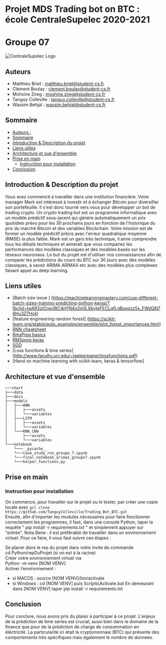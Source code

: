 # Projet MDS Trading bot on BTC : école CentraleSupelec 2020-2021 
# Groupe 07 

![CentraleSupelec Logo](https://www.centralesupelec.fr/sites/all/themes/cs_theme/medias/common/images/intro/logo_nouveau.jpg)

## Auteurs 
* Matthieu Briet : matthieu.briet@student-cs.fr
* Clément Boulay : clement.boulay@student-cs.fr
* Mohsine Zireg : moshine.zireg@student-cs.fr
* Tanguy Colleville : tanguy.colleville@student-cs.fr
* Wassim Behjal : wassim.behjal@student-cs.fr 

## Sommaire
  - [Auteurs :](#auteurs-)
  - [Sommaire](#sommaire)
  - [Introduction & Description du projet](#introduction--description-du-projet)
  - [Liens utiles](#liens-utiles)
  - [Architecture et vue d'ensemble](#architecture-et-vue-densemble)
  - [Prise en main](#prise-en-main)
    - [Instruction pour installation](#instruction-pour-installation)
  - [Conclusion](#conclusion)

## Introduction & Description du projet
Vous avez commencé à travailler dans une institution financière. Votre manager Mark est intéressé à investir et à échanger Bitcoin pour diversifier son portefeuille. Il s'est donc tourné vers vous pour développer un bot de trading crypto.
Un crypto trading bot est un programme informatique avec un modèle prédictif sous-jacent qui génère automatiquement un prix quotidien prévu pour les 30 prochains jours en fonction de l'historique du prix du marché Bitcoin et des variables Blockchain.
Votre mission est de former un modèle prédictif précis avec l'erreur quadratique moyenne (RMSE) la plus faible. Mark est un gars très technique, il aime comprendre tous les détails techniques et aimerait que vous compariez les performances des modèles classiques et des modèles basés sur les réseaux neuronaux.
Le but du projet est d'utiliser nos connaissances afin de comparer les prédictions du cours du BTC sur 30 jours avec des modèles classiques, à savoir ARIMA ARIMAX etc avec des modèles plus complexes faisant appel au deep learning. 

## Liens utiles 
* [Batch size issue ] (https://machinelearningmastery.com/use-different-batch-sizes-training-predicting-python-keras/?fbclid=IwAR3zjCnpr8tC4nYN4q2m1LXbyteFECLqfLgBupzsz5x_FWdQN76Hu3Z7Hck)
* [feature engineering random forest] (https://scikit-learn.org/stable/auto_examples/ensemble/plot_forest_importances.html)
* [RNN cheatsheet](https://stanford.edu/~shervine/teaching/cs-230/cheatsheet-recurrent-neural-networks)
* [ RmsProp basics ](https://towardsdatascience.com/a-look-at-gradient-descent-and-rmsprop-optimizers-f77d483ef08b)
* [ RMSprop keras](https://keras.io/api/optimizers/rmsprop/)
* [SGD](https://scikit-learn.org/stable/modules/sgd.html)
* [Loss functions & time series] (http://www.faculty.ucr.edu/~taelee/paper/lossfunctions.pdf)
* [Hand on machine learning with scikit-learn, keras & tensorflow]


## Architecture et vue d'ensemble
```
───chart
├───data
├───docs
├───models
│   ├───ANN
│   │   ├───assets
│   │   └───variables
│   ├───LSTM
│   │   ├───assets
│   │   └───variables
│   └───RNN_CNN
│       ├───assets
│       └───variables
└───notebook
    └───__pycache__
    └───case_study_rnn_groupe_7.ipynb
    └───final_notebook_arimax_groupe7.ipynb
    └───helper_functions.py

```


## Prise en main 
### Instruction pour installation 
On commence, pour travailler sur le projet ou le tester, par créer une copie locale avec `git clone https://github.com/TanguyColleville/Trading_Bot_BTC.git`  
Ensuite, afin d'importer les modules nécessaires pour faire fonctionner correctement les programmes, il faut, dans une console Python, taper la requête " pip install -r requirements.txt " et simplement appuyer sur "entrée".
Nota Bene : il est préférable de travailler dans un environnement virtuel. Pour ce faire, il vous faut suivre ces étapes :  

Se placer dans le rep du projet dans votre invite de commande  
cd Python/repDuProjet (si on est à la racine)  
Créer votre environnement virtuel via   
Python -m venv [NOM VENV]  
Activer l’environnement :   

* si MACOS :
        source [NOM VENV]/bin/activate
* si Windows :
        cd [NOM VENV] puis Scripts\Activate.bat
En demeurant dans [NOM VENV] taper pip install -r requirements.txt

## Conclusion 
Pour conclure, nous avons pris du plaisir à participer à ce projet. L'enjeux de la prédiction de time series est crucial, aussi bien dans le domaine de la finance que pour de la prédiction de charge de consommation en éléctricité. La particularité ici était la cryptomonnaie (BTC) qui présente des comportements très spécifiques mais également le nombre de données. 